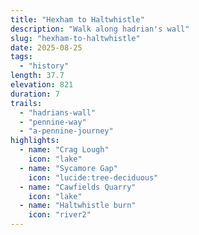 ```yaml
---
title: "Hexham to Haltwhistle"
description: "Walk along hadrian's wall"
slug: "hexham-to-haltwhistle"
date: 2025-08-25
tags:
  - "history"
length: 37.7
elevation: 821
duration: 7
trails:
  - "hadrians-wall"
  - "pennine-way"
  - "a-pennine-journey"
highlights:
  - name: "Crag Lough"
    icon: "lake"
  - name: "Sycamore Gap"
    icon: "lucide:tree-deciduous"
  - name: "Cawfields Quarry"
    icon: "lake"
  - name: "Haltwhistle burn"
    icon: "river2"
---
```

